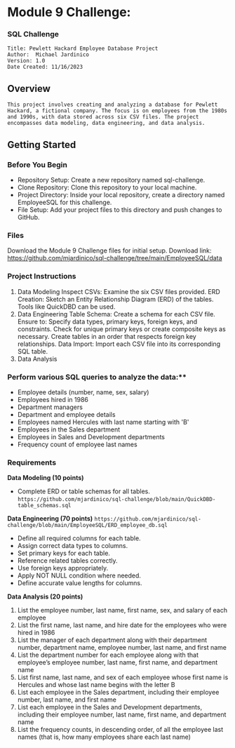 # Module 9 Challenge: 
### SQL Challenge
```
Title: Pewlett Hackard Employee Database Project
Author:  Michael Jardinico 
Version: 1.0 
Date Created: 11/16/2023
```

## Overview
```This project involves creating and analyzing a database for Pewlett Hackard, a fictional company. The focus is on employees from the 1980s and 1990s, with data stored across six CSV files. The project encompasses data modeling, data engineering, and data analysis.```

## Getting Started
### Before You Begin
- Repository Setup: Create a new repository named sql-challenge.
- Clone Repository: Clone this repository to your local machine.
- Project Directory: Inside your local repository, create a directory named EmployeeSQL for this challenge.
- File Setup: Add your project files to this directory and push changes to GitHub.

### Files
Download the Module 9 Challenge files for initial setup. Download link:  https://github.com/mjardinico/sql-challenge/tree/main/EmployeeSQL/data 

### Project Instructions
1. Data Modeling
Inspect CSVs: Examine the six CSV files provided.
ERD Creation: Sketch an Entity Relationship Diagram (ERD) of the tables. Tools like QuickDBD can be used.
2. Data Engineering
Table Schema: Create a schema for each CSV file. Ensure to:
Specify data types, primary keys, foreign keys, and constraints.
Check for unique primary keys or create composite keys as necessary.
Create tables in an order that respects foreign key relationships.
Data Import: Import each CSV file into its corresponding SQL table.
3. Data Analysis

### Perform various SQL queries to analyze the data:**

- Employee details (number, name, sex, salary)
- Employees hired in 1986
- Department managers
- Department and employee details
- Employees named Hercules with last name starting with 'B'
- Employees in the Sales department
- Employees in Sales and Development departments
- Frequency count of employee last names


### Requirements
**Data Modeling (10 points)**
- Complete ERD or table schemas for all tables.
```https://github.com/mjardinico/sql-challenge/blob/main/QuickDBD-table_schemas.sql``` 


**Data Engineering (70 points)**
```https://github.com/mjardinico/sql-challenge/blob/main/EmployeeSQL/ERD_employee_db.sql```

- Define all required columns for each table.
- Assign correct data types to columns.
- Set primary keys for each table.
- Reference related tables correctly.
- Use foreign keys appropriately.
- Apply NOT NULL condition where needed.
- Define accurate value lengths for columns.

**Data Analysis (20 points)**
1. List the employee number, last name, first name, sex, and salary of each employee 
2. List the first name, last name, and hire date for the employees who were hired in 1986 
3. List the manager of each department along with their department number, department name, employee number, last name, and first name 
4. List the department number for each employee along with that employee’s employee number, last name, first name, and department name 
5. List first name, last name, and sex of each employee whose first name is Hercules and whose last name begins with the letter B 
6. List each employee in the Sales department, including their employee number, last name, and first name 
7. List each employee in the Sales and Development departments, including their employee number, last name, first name, and department name 
8. List the frequency counts, in descending order, of all the employee last names (that is, how many employees share each last name) 
